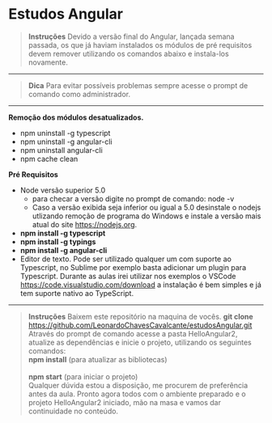 # **Estudos Angular**


> **Instruções**
>   Devido a versão final do Angular, lançada semana passada, os que já haviam instalados os módulos de pré requisitos devem remover utilizando os comandos abaixo e instala-los novamente.


----------

> **Dica**
> Para evitar possíveis problemas sempre acesse o prompt de comando como administrador.

----------

 **Remoção dos módulos desatualizados.**

 - npm uninstall -g typescript
 - npm uninstall -g angular-cli
  - npm uninstall angular-cli
 - npm cache clean
 
  

**Pré Requisitos**

 - Node versão superior 5.0   
	 - para checar a versão digite no prompt de comando: node -v 
	 - Caso a versão exibida seja inferior ou igual a 5.0  desinstale o nodejs utlizando remoção de programa do Windows e instale a versão mais atual do site https://nodejs.org.
 - **npm install -g typescript**
 - **npm install -g typings**
 - **npm install -g angular-cli**
 - Editor de texto. Pode ser utilizado qualquer um com suporte ao Typescript, no Sublime por exemplo basta adicionar um plugin para Typescript.  Durante as aulas irei utilizar nos exemplos o VSCode https://code.visualstudio.com/download a instalação é bem simples e já tem suporte nativo ao TypeScript.


----------

>**Instruções**
>Baixem este repositório na maquina de vocês. 
> **git clone**
   https://github.com/LeonardoChavesCavalcante/estudosAngular.git
   Através do prompt de comando acesse a pasta HelloAngular2, atualize as dependências e inicie o projeto, utilizando os seguintes comandos:
 <br>**npm install**   (para atualizar as bibliotecas)</br>
 <br>**npm start** (para iniciar o projeto)</br>
   Qualquer dúvida estou a disposição, me procurem de preferência antes da aula.
 Pronto agora todos com o ambiente preparado e o projeto HelloAngular2 iniciado, mão na masa e vamos dar continuidade no conteúdo.

